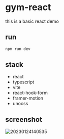 # gym-react

this is a basic react demo

## run

```sh
npm run dev
```

## stack

- react
- typescript
- vite
- react-hook-form
- framer-motion
- unocss

## screenshot

![20230124140535](https://cully-blog.oss-cn-chengdu.aliyuncs.com/20230124140535.png)
